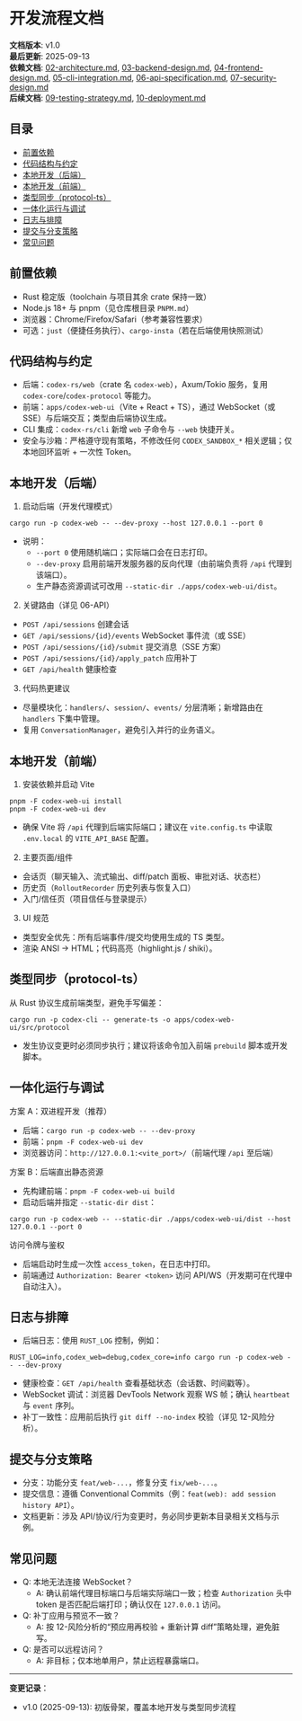# 开发流程文档

**文档版本**: v1.0  
**最后更新**: 2025-09-13  
**依赖文档**: [02-architecture.md](02-architecture.md), [03-backend-design.md](03-backend-design.md), [04-frontend-design.md](04-frontend-design.md), [05-cli-integration.md](05-cli-integration.md), [06-api-specification.md](06-api-specification.md), [07-security-design.md](07-security-design.md)  
**后续文档**: [09-testing-strategy.md](09-testing-strategy.md), [10-deployment.md](10-deployment.md)

## 目录
- [前置依赖](#前置依赖)
- [代码结构与约定](#代码结构与约定)
- [本地开发（后端）](#本地开发后端)
- [本地开发（前端）](#本地开发前端)
- [类型同步（protocol-ts）](#类型同步protocol-ts)
- [一体化运行与调试](#一体化运行与调试)
- [日志与排障](#日志与排障)
- [提交与分支策略](#提交与分支策略)
- [常见问题](#常见问题)

## 前置依赖

- Rust 稳定版（toolchain 与项目其余 crate 保持一致）
- Node.js 18+ 与 pnpm（见仓库根目录 `PNPM.md`）
- 浏览器：Chrome/Firefox/Safari（参考兼容性要求）
- 可选：`just`（便捷任务执行）、`cargo-insta`（若在后端使用快照测试）

## 代码结构与约定

- 后端：`codex-rs/web`（crate 名 `codex-web`），Axum/Tokio 服务，复用 `codex-core`/`codex-protocol` 等能力。
- 前端：`apps/codex-web-ui`（Vite + React + TS），通过 WebSocket（或 SSE）与后端交互；类型由后端协议生成。
- CLI 集成：`codex-rs/cli` 新增 `web` 子命令与 `--web` 快捷开关。
- 安全与沙箱：严格遵守现有策略，不修改任何 `CODEX_SANDBOX_*` 相关逻辑；仅本地回环监听 + 一次性 Token。

## 本地开发（后端）

1) 启动后端（开发代理模式）
```
cargo run -p codex-web -- --dev-proxy --host 127.0.0.1 --port 0
```
- 说明：
  - `--port 0` 使用随机端口；实际端口会在日志打印。
  - `--dev-proxy` 启用前端开发服务器的反向代理（由前端负责将 `/api` 代理到该端口）。
  - 生产静态资源调试可改用 `--static-dir ./apps/codex-web-ui/dist`。

2) 关键路由（详见 06-API）
- `POST /api/sessions` 创建会话
- `GET /api/sessions/{id}/events` WebSocket 事件流（或 SSE）
- `POST /api/sessions/{id}/submit` 提交消息（SSE 方案）
- `POST /api/sessions/{id}/apply_patch` 应用补丁
- `GET /api/health` 健康检查

3) 代码热更建议
- 尽量模块化：`handlers/`、`session/`、`events/` 分层清晰；新增路由在 `handlers` 下集中管理。
- 复用 `ConversationManager`，避免引入并行的业务语义。

## 本地开发（前端）

1) 安装依赖并启动 Vite
```
pnpm -F codex-web-ui install
pnpm -F codex-web-ui dev
```
- 确保 Vite 将 `/api` 代理到后端实际端口；建议在 `vite.config.ts` 中读取 `.env.local` 的 `VITE_API_BASE` 配置。

2) 主要页面/组件
- 会话页（聊天输入、流式输出、diff/patch 面板、审批对话、状态栏）
- 历史页（`RolloutRecorder` 历史列表与恢复入口）
- 入门/信任页（项目信任与登录提示）

3) UI 规范
- 类型安全优先：所有后端事件/提交均使用生成的 TS 类型。
- 渲染 ANSI → HTML；代码高亮（highlight.js / shiki）。

## 类型同步（protocol-ts）

从 Rust 协议生成前端类型，避免手写偏差：
```
cargo run -p codex-cli -- generate-ts -o apps/codex-web-ui/src/protocol
```
- 发生协议变更时必须同步执行；建议将该命令加入前端 `prebuild` 脚本或开发脚本。

## 一体化运行与调试

方案 A：双进程开发（推荐）
- 后端：`cargo run -p codex-web -- --dev-proxy`
- 前端：`pnpm -F codex-web-ui dev`
- 浏览器访问：`http://127.0.0.1:<vite_port>/`（前端代理 `/api` 至后端）

方案 B：后端直出静态资源
- 先构建前端：`pnpm -F codex-web-ui build`
- 启动后端并指定 `--static-dir dist`：
```
cargo run -p codex-web -- --static-dir ./apps/codex-web-ui/dist --host 127.0.0.1 --port 0
```

访问令牌与鉴权
- 后端启动时生成一次性 `access_token`，在日志中打印。
- 前端通过 `Authorization: Bearer <token>` 访问 API/WS（开发期可在代理中自动注入）。

## 日志与排障

- 后端日志：使用 `RUST_LOG` 控制，例如：
```
RUST_LOG=info,codex_web=debug,codex_core=info cargo run -p codex-web -- --dev-proxy
```
- 健康检查：`GET /api/health` 查看基础状态（会话数、时间戳等）。
- WebSocket 调试：浏览器 DevTools Network 观察 WS 帧；确认 `heartbeat` 与 `event` 序列。
- 补丁一致性：应用前后执行 `git diff --no-index` 校验（详见 12-风险分析）。

## 提交与分支策略

- 分支：功能分支 `feat/web-...`，修复分支 `fix/web-...`。
- 提交信息：遵循 Conventional Commits（例：`feat(web): add session history API`）。
- 文档更新：涉及 API/协议/行为变更时，务必同步更新本目录相关文档与示例。

## 常见问题

- Q: 本地无法连接 WebSocket？
  - A: 确认前端代理目标端口与后端实际端口一致；检查 `Authorization` 头中 token 是否匹配后端打印；确认仅在 `127.0.0.1` 访问。
- Q: 补丁应用与预览不一致？
  - A: 按 12-风险分析的“预应用再校验 + 重新计算 diff”策略处理，避免脏写。
- Q: 是否可以远程访问？
  - A: 非目标；仅本地单用户，禁止远程暴露端口。

---
**变更记录**：
- v1.0 (2025-09-13): 初版骨架，覆盖本地开发与类型同步流程

